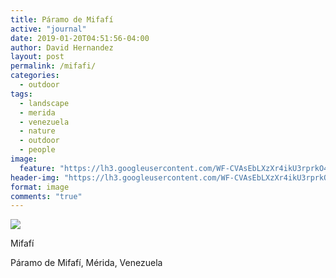 ```yaml
---
title: Páramo de Mifafí
active: "journal"
date: 2019-01-20T04:51:56-04:00
author: David Hernandez
layout: post
permalink: /mifafi/
categories:
  - outdoor
tags:
  - landscape
  - merida
  - venezuela
  - nature
  - outdoor
  - people
image:
  feature: "https://lh3.googleusercontent.com/WF-CVAsEbLXzXr4ikU3rprkO4jb5r8Dmlet3dpZsGKI78JgD9j0avejJ3SOzPQZGkvYar0t4Hp9R_SIQKPKCVhN4mi3_T2GpCPLP7vnXqM3odz53HTqxCPJcdYq5x_UHA_qG1YFmE6JfKp3UMs7rPmNGzasZW5GIyRKjj7jIs7fE7gk3JLQyyQm-bli2II0ffAX8qOG95m14YndO3D7_NwMapchx9LCooJpRK2fkit5Y3Rcpck8QGzP34LR7uCdAK6ETjIZ4Skjzq64Qf3fBRf1W_0nqdzphX1VaAb_nXEGVngYfQzc5-UVkT04THaBVIXSWRfGD_WK0dL5xBJtx4eVqskUKZpN0eFn-j2sb6qZIkw8MXjmcPRvfeCY2t88RKCKJmfh-ontl0ta7i96r-zy5PibW1TV4Vpt_ZWRQRnRIy7kkT01QFjj74nZsFcIt9JgBzPUGnKgiJ11_dorhh2Y_vrt6Ntph6dBsA0DPDPFTcx3APl_GPaR6b_SRuxQUBwaWOSyyOhP2QgRZU6yndc6B1kzlhydFBU55Pzc9Cop0TSVj5lHtIczNZMsffdE7SP9g5SGU7ZPmT4D9NgSLmuzc-NehF_MyHY1J2htYggktkzvLoVNgBK20G_RCXNf_uZGvwe106IOTWLqLjfU=w1200-h683-no"
header-img: "https://lh3.googleusercontent.com/WF-CVAsEbLXzXr4ikU3rprkO4jb5r8Dmlet3dpZsGKI78JgD9j0avejJ3SOzPQZGkvYar0t4Hp9R_SIQKPKCVhN4mi3_T2GpCPLP7vnXqM3odz53HTqxCPJcdYq5x_UHA_qG1YFmE6JfKp3UMs7rPmNGzasZW5GIyRKjj7jIs7fE7gk3JLQyyQm-bli2II0ffAX8qOG95m14YndO3D7_NwMapchx9LCooJpRK2fkit5Y3Rcpck8QGzP34LR7uCdAK6ETjIZ4Skjzq64Qf3fBRf1W_0nqdzphX1VaAb_nXEGVngYfQzc5-UVkT04THaBVIXSWRfGD_WK0dL5xBJtx4eVqskUKZpN0eFn-j2sb6qZIkw8MXjmcPRvfeCY2t88RKCKJmfh-ontl0ta7i96r-zy5PibW1TV4Vpt_ZWRQRnRIy7kkT01QFjj74nZsFcIt9JgBzPUGnKgiJ11_dorhh2Y_vrt6Ntph6dBsA0DPDPFTcx3APl_GPaR6b_SRuxQUBwaWOSyyOhP2QgRZU6yndc6B1kzlhydFBU55Pzc9Cop0TSVj5lHtIczNZMsffdE7SP9g5SGU7ZPmT4D9NgSLmuzc-NehF_MyHY1J2htYggktkzvLoVNgBK20G_RCXNf_uZGvwe106IOTWLqLjfU=w1200-h683-no"
format: image
comments: "true"
---
```

<a href="https://lh3.googleusercontent.com/WF-CVAsEbLXzXr4ikU3rprkO4jb5r8Dmlet3dpZsGKI78JgD9j0avejJ3SOzPQZGkvYar0t4Hp9R_SIQKPKCVhN4mi3_T2GpCPLP7vnXqM3odz53HTqxCPJcdYq5x_UHA_qG1YFmE6JfKp3UMs7rPmNGzasZW5GIyRKjj7jIs7fE7gk3JLQyyQm-bli2II0ffAX8qOG95m14YndO3D7_NwMapchx9LCooJpRK2fkit5Y3Rcpck8QGzP34LR7uCdAK6ETjIZ4Skjzq64Qf3fBRf1W_0nqdzphX1VaAb_nXEGVngYfQzc5-UVkT04THaBVIXSWRfGD_WK0dL5xBJtx4eVqskUKZpN0eFn-j2sb6qZIkw8MXjmcPRvfeCY2t88RKCKJmfh-ontl0ta7i96r-zy5PibW1TV4Vpt_ZWRQRnRIy7kkT01QFjj74nZsFcIt9JgBzPUGnKgiJ11_dorhh2Y_vrt6Ntph6dBsA0DPDPFTcx3APl_GPaR6b_SRuxQUBwaWOSyyOhP2QgRZU6yndc6B1kzlhydFBU55Pzc9Cop0TSVj5lHtIczNZMsffdE7SP9g5SGU7ZPmT4D9NgSLmuzc-NehF_MyHY1J2htYggktkzvLoVNgBK20G_RCXNf_uZGvwe106IOTWLqLjfU=w1200-h683-no" class="popup"  title="Páramo de Mifafí" data-caption="© 2017 by David Hernández"><img src="https://lh3.googleusercontent.com/WF-CVAsEbLXzXr4ikU3rprkO4jb5r8Dmlet3dpZsGKI78JgD9j0avejJ3SOzPQZGkvYar0t4Hp9R_SIQKPKCVhN4mi3_T2GpCPLP7vnXqM3odz53HTqxCPJcdYq5x_UHA_qG1YFmE6JfKp3UMs7rPmNGzasZW5GIyRKjj7jIs7fE7gk3JLQyyQm-bli2II0ffAX8qOG95m14YndO3D7_NwMapchx9LCooJpRK2fkit5Y3Rcpck8QGzP34LR7uCdAK6ETjIZ4Skjzq64Qf3fBRf1W_0nqdzphX1VaAb_nXEGVngYfQzc5-UVkT04THaBVIXSWRfGD_WK0dL5xBJtx4eVqskUKZpN0eFn-j2sb6qZIkw8MXjmcPRvfeCY2t88RKCKJmfh-ontl0ta7i96r-zy5PibW1TV4Vpt_ZWRQRnRIy7kkT01QFjj74nZsFcIt9JgBzPUGnKgiJ11_dorhh2Y_vrt6Ntph6dBsA0DPDPFTcx3APl_GPaR6b_SRuxQUBwaWOSyyOhP2QgRZU6yndc6B1kzlhydFBU55Pzc9Cop0TSVj5lHtIczNZMsffdE7SP9g5SGU7ZPmT4D9NgSLmuzc-NehF_MyHY1J2htYggktkzvLoVNgBK20G_RCXNf_uZGvwe106IOTWLqLjfU=w1200-h683-no"></a>

Mifafí

Páramo de Mifafí, Mérida, Venezuela